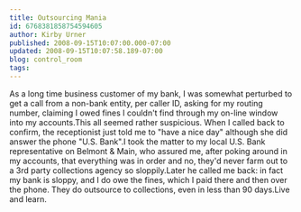 ```yaml
---
title: Outsourcing Mania
id: 6768381858754594605
author: Kirby Urner
published: 2008-09-15T10:07:00.000-07:00
updated: 2008-09-15T10:07:58.189-07:00
blog: control_room
tags: 
---
```


As a long time business customer of my bank, I was somewhat perturbed to get a call from a non-bank entity, per caller ID, asking for my routing number, claiming I owed fines I couldn't find through my on-line window into my accounts.This all seemed rather suspicious.  When I called back to confirm, the receptionist just told me to "have a nice day" although she did answer the phone "U.S. Bank".I took the matter to my local U.S. Bank representative on Belmont & Main, who assured me, after poking around in my accounts, that everything was in order and no, they'd never farm out to a 3rd party collections agency so sloppily.Later he called me back:  in fact my bank is sloppy, and I do owe the fines, which I paid there and then over the phone.  They do outsource to collections, even in less than 90 days.Live and learn.
